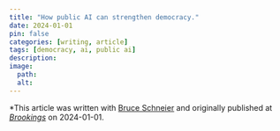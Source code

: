 ```yaml
---
title: "How public AI can strengthen democracy."
date: 2024-01-01
pin: false
categories: [writing, article]
tags: [democracy, ai, public ai]
description:
image:
  path:
  alt:
---
```


*This article was written with [Bruce Schneier](https://www.schneier.com) and originally published at *[Brookings](https://www.brookings.edu/articles/how-public-ai-can-strengthen-democracy/)* on 2024-01-01.
